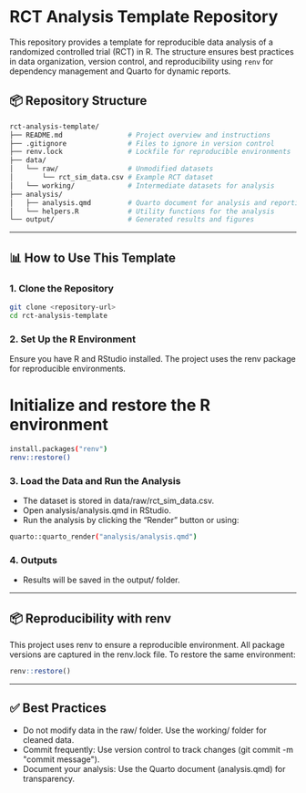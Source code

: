 # RCT Analysis Template Repository

This repository provides a template for reproducible data analysis of a randomized controlled trial (RCT) in R. The structure ensures best practices in data organization, version control, and reproducibility using `renv` for dependency management and Quarto for dynamic reports.

## 📦 Repository Structure

```bash
rct-analysis-template/
├── README.md                # Project overview and instructions
├── .gitignore               # Files to ignore in version control
├── renv.lock                # Lockfile for reproducible environments
├── data/
│   └── raw/                 # Unmodified datasets
│       └── rct_sim_data.csv # Example RCT dataset
│   └── working/             # Intermediate datasets for analysis
├── analysis/
│   ├── analysis.qmd         # Quarto document for analysis and reporting
│   └── helpers.R            # Utility functions for the analysis
└── output/                  # Generated results and figures
```

---

## 📊 How to Use This Template

### 1. Clone the Repository
```bash
git clone <repository-url>
cd rct-analysis-template
```

### 2. Set Up the R Environment

Ensure you have R and RStudio installed. The project uses the renv package for reproducible environments.

# Initialize and restore the R environment

```bash
install.packages("renv")
renv::restore()
```

### 3. Load the Data and Run the Analysis

- The dataset is stored in data/raw/rct_sim_data.csv.
- Open analysis/analysis.qmd in RStudio.
- Run the analysis by clicking the “Render” button or using:

```bash
quarto::quarto_render("analysis/analysis.qmd")
```

### 4. Outputs

- Results will be saved in the output/ folder.

---

## 📦 Reproducibility with renv

This project uses renv to ensure a reproducible environment. All package versions are captured in the renv.lock file. To restore the same environment:

```r
renv::restore()
```

---

## ✅ Best Practices

- Do not modify data in the raw/ folder. Use the working/ folder for cleaned data.
- Commit frequently: Use version control to track changes (git commit -m "commit message").
- Document your analysis: Use the Quarto document (analysis.qmd) for transparency.
